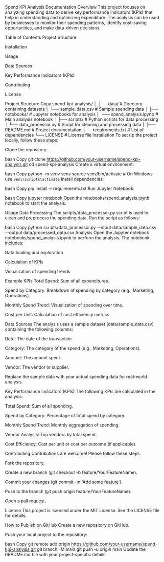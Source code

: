 Spend KPI Analysis Documentation
Overview
This project focuses on analyzing spending data to derive key performance indicators (KPIs) that help in understanding and optimizing expenditure. The analysis can be used by businesses to monitor their spending patterns, identify cost-saving opportunities, and make data-driven decisions.

Table of Contents
Project Structure

Installation

Usage

Data Sources

Key Performance Indicators (KPIs)

Contributing

License

Project Structure
Copy
spend-kpi-analysis/
│
├── data/                   # Directory containing datasets
│   └── sample_data.csv     # Sample spending data
│
├── notebooks/              # Jupyter notebooks for analysis
│   └── spend_analysis.ipynb # Main analysis notebook
│
├── scripts/                # Python scripts for data processing
│   └── data_processor.py   # Script for cleaning and processing data
│
├── README.md               # Project documentation
├── requirements.txt        # List of dependencies
└── LICENSE                 # License file
Installation
To set up the project locally, follow these steps:

Clone the repository:

bash
Copy
git clone https://github.com/your-username/spend-kpi-analysis.git
cd spend-kpi-analysis
Create a virtual environment:

bash
Copy
python -m venv venv
source venv/bin/activate  # On Windows use `venv\Scripts\activate`
Install dependencies:

bash
Copy
pip install -r requirements.txt
Run Jupyter Notebook:

bash
Copy
jupyter notebook
Open the notebooks/spend_analysis.ipynb notebook to start the analysis.

Usage
Data Processing
The scripts/data_processor.py script is used to clean and preprocess the spending data. Run the script as follows:

bash
Copy
python scripts/data_processor.py --input data/sample_data.csv --output data/processed_data.csv
Analysis
Open the Jupyter notebook notebooks/spend_analysis.ipynb to perform the analysis. The notebook includes:

Data loading and exploration

Calculation of KPIs

Visualization of spending trends

Example KPIs
Total Spend: Sum of all expenditures.

Spend by Category: Breakdown of spending by category (e.g., Marketing, Operations).

Monthly Spend Trend: Visualization of spending over time.

Cost per Unit: Calculation of cost efficiency metrics.

Data Sources
The analysis uses a sample dataset (data/sample_data.csv) containing the following columns:

Date: The date of the transaction.

Category: The category of the spend (e.g., Marketing, Operations).

Amount: The amount spent.

Vendor: The vendor or supplier.

Replace the sample data with your actual spending data for real-world analysis.

Key Performance Indicators (KPIs)
The following KPIs are calculated in the analysis:

Total Spend: Sum of all spending.

Spend by Category: Percentage of total spend by category.

Monthly Spend Trend: Monthly aggregation of spending.

Vendor Analysis: Top vendors by total spend.

Cost Efficiency: Cost per unit or cost per outcome (if applicable).

Contributing
Contributions are welcome! Please follow these steps:

Fork the repository.

Create a new branch (git checkout -b feature/YourFeatureName).

Commit your changes (git commit -m 'Add some feature').

Push to the branch (git push origin feature/YourFeatureName).

Open a pull request.

License
This project is licensed under the MIT License. See the LICENSE file for details.

How to Publish on GitHub
Create a new repository on GitHub.

Push your local project to the repository:

bash
Copy
git remote add origin https://github.com/your-username/spend-kpi-analysis.git
git branch -M main
git push -u origin main
Update the README.md file with your project-specific details.



